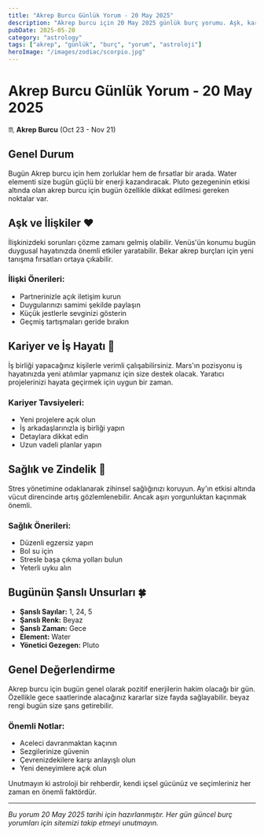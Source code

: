 ```yaml
---
title: "Akrep Burcu Günlük Yorum - 20 May 2025"
description: "Akrep burcu için 20 May 2025 günlük burç yorumu. Aşk, kariyer, sağlık ve şanslı sayılar."
pubDate: 2025-05-20
category: "astrology"
tags: ["akrep", "günlük", "burç", "yorum", "astroloji"]
heroImage: "/images/zodiac/scorpio.jpg"
---
```


# Akrep Burcu Günlük Yorum - 20 May 2025

♏ **Akrep Burcu** (Oct 23 - Nov 21)

## Genel Durum

Bugün Akrep burcu için hem zorluklar hem de fırsatlar bir arada. Water elementi size bugün güçlü bir enerji kazandıracak. Pluto gezegeninin etkisi altında olan akrep burcu için bugün özellikle dikkat edilmesi gereken noktalar var.

## Aşk ve İlişkiler ❤️

İlişkinizdeki sorunları çözme zamanı gelmiş olabilir. Venüs'ün konumu bugün duygusal hayatınızda önemli etkiler yaratabilir. Bekar akrep burçları için yeni tanışma fırsatları ortaya çıkabilir.

### İlişki Önerileri:
- Partnerinizle açık iletişim kurun
- Duygularınızı samimi şekilde paylaşın
- Küçük jestlerle sevginizi gösterin
- Geçmiş tartışmaları geride bırakın

## Kariyer ve İş Hayatı 💼

İş birliği yapacağınız kişilerle verimli çalışabilirsiniz. Mars'ın pozisyonu iş hayatınızda yeni atılımlar yapmanız için size destek olacak. Yaratıcı projelerinizi hayata geçirmek için uygun bir zaman.

### Kariyer Tavsiyeleri:
- Yeni projelere açık olun
- İş arkadaşlarınızla iş birliği yapın
- Detaylara dikkat edin
- Uzun vadeli planlar yapın

## Sağlık ve Zindelik 🏥

Stres yönetimine odaklanarak zihinsel sağlığınızı koruyun. Ay'ın etkisi altında vücut direncinde artış gözlemlenebilir. Ancak aşırı yorgunluktan kaçınmak önemli.

### Sağlık Önerileri:
- Düzenli egzersiz yapın
- Bol su için
- Stresle başa çıkma yolları bulun
- Yeterli uyku alın

## Bugünün Şanslı Unsurları 🍀

- **Şanslı Sayılar:** 1, 24, 5
- **Şanslı Renk:** Beyaz
- **Şanslı Zaman:** Gece
- **Element:** Water
- **Yönetici Gezegen:** Pluto

## Genel Değerlendirme

Akrep burcu için bugün genel olarak pozitif enerjilerin hakim olacağı bir gün. Özellikle gece saatlerinde alacağınız kararlar size fayda sağlayabilir. beyaz rengi bugün size şans getirebilir.

### Önemli Notlar:
- Aceleci davranmaktan kaçının
- Sezgilerinize güvenin
- Çevrenizdekilere karşı anlayışlı olun
- Yeni deneyimlere açık olun

Unutmayın ki astroloji bir rehberdir, kendi içsel gücünüz ve seçimleriniz her zaman en önemli faktördür.

---

*Bu yorum 20 May 2025 tarihi için hazırlanmıştır. Her gün güncel burç yorumları için sitemizi takip etmeyi unutmayın.*
